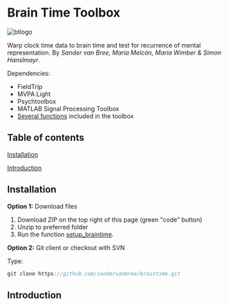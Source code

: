 # Brain Time Toolbox

![btlogo](https://i.imgur.com/cjhrUnt.png)

Warp clock time data to brain time and test for recurrence of mental representation. By *Sander van Bree, María Melcón, Maria Wimber & Simon Hanslmayr*.

Dependencies:
- FieldTrip
- MVPA Light
- Psychtoolbox
- MATLAB Signal Processing Toolbox
- [Several functions](dependencies) included in the toolbox

## Table of contents
[Installation](#installation)

[Introduction](#introduction)

## Installation
**Option 1:** Download files

1. Download ZIP on the top right of this page (green "code" button)
2. Unzip to preferred folder
3. Run the function [setup_braintime](setup).

**Option 2:** Git client or checkout with SVN

Type:
```java
git clone https://github.com/sandervanbree/braintime.git
```

## Introduction
